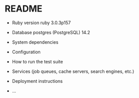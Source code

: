 # README


* Ruby version ruby 3.0.3p157 
* Database postgres (PostgreSQL) 14.2


* System dependencies 

* Configuration

* How to run the test suite

* Services (job queues, cache servers, search engines, etc.)

* Deployment instructions

* ...
